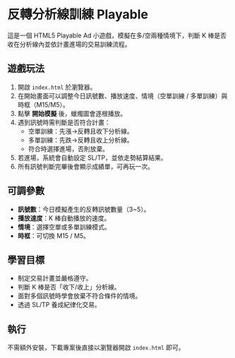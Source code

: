 # 反轉分析線訓練 Playable

這是一個 HTML5 Playable Ad 小遊戲，模擬在多/空兩種情境下，判斷 K 棒是否收在分析線內並依計畫進場的交易訓練流程。

## 遊戲玩法
1. 開啟 `index.html` 於瀏覽器。
2. 在開始畫面可以調整今日訊號數、播放速度、情境（空單訓練 / 多單訓練）與時框（M15/M5）。
3. 點擊 **開始模擬** 後，蠟燭圖會逐根播放。
4. 遇到訊號時需判斷是否符合計畫：
   - 空單訓練：先漲→反轉且收下分析線。
   - 多單訓練：先跌→反轉且收上分析線。
   - 符合時選擇進場，否則放棄。
5. 若進場，系統會自動設定 SL/TP，並依走勢結算結果。
6. 所有訊號判斷完畢後會顯示成績單，可再玩一次。

## 可調參數
- **訊號數**：今日模擬產生的反轉訊號數量（3~5）。
- **播放速度**：K 棒自動播放的速度。
- **情境**：選擇空單或多單訓練模式。
- **時框**：可切換 M15 / M5。

## 學習目標
- 制定交易計畫並嚴格遵守。
- 判斷 K 棒是否「收下/收上」分析線。
- 面對多個訊號時學會放棄不符合條件的情境。
- 透過 SL/TP 養成紀律化交易。

## 執行
不需額外安裝，下載專案後直接以瀏覽器開啟 `index.html` 即可。

